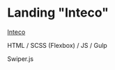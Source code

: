 # Landing "Inteco"

[Inteco](https://vensky.github.io/inteco/build)

HTML / SCSS (Flexbox) / JS / Gulp

Swiper.js
